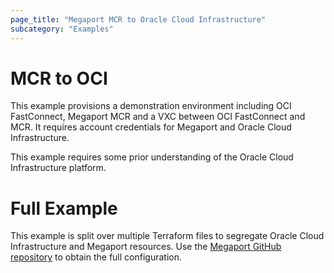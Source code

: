```yaml
---
page_title: "Megaport MCR to Oracle Cloud Infrastructure"
subcategory: "Examples"
---
```


# MCR to OCI
This example provisions a demonstration environment including OCI FastConnect, Megaport MCR and a VXC between OCI FastConnect and MCR. It 
requires account credentials for Megaport and Oracle Cloud Infrastructure.

This example requires some prior understanding of the Oracle Cloud Infrastructure platform.  

# Full Example
This example is split over multiple Terraform files to segregate Oracle Cloud Infrastructure and Megaport resources.
Use the [Megaport GitHub repository](https://github.com/megaport/terraform-provider-megaport/tree/main/examples/mcr_and_oci_vxcs)
to obtain the full configuration.
